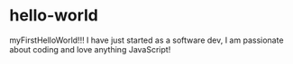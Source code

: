 # hello-world
myFirstHelloWorld!!!
I have just started as a software dev, I am passionate about coding and love anything JavaScript! 
